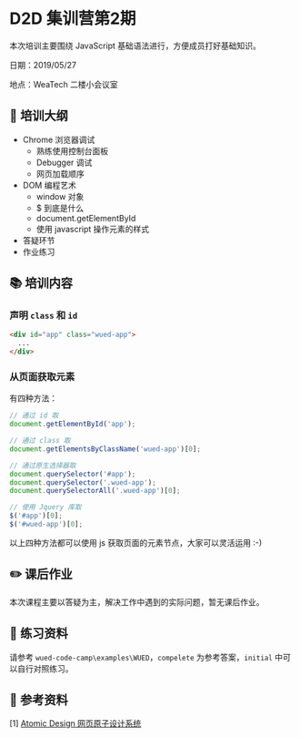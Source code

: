 # D2D 集训营第2期

本次培训主要围绕 JavaScript 基础语法进行，方便成员打好基础知识。

日期：2019/05/27

地点：WeaTech 二楼小会议室

## 🥇 培训大纲

- Chrome 浏览器调试
  - 熟练使用控制台面板
  - Debugger 调试
  - 网页加载顺序
- DOM 编程艺术
  - window 对象
  - $ 到底是什么
  - document.getElementById
  - 使用 javascript 操作元素的样式
- 答疑环节
- 作业练习

## 📚 培训内容

### 声明 `class` 和 `id`

```html
<div id="app" class="wued-app">
  ...
</div>
```

### 从页面获取元素

有四种方法：

```js
// 通过 id 取
document.getElementById('app');
```

```js
// 通过 class 取
document.getElementsByClassName('wued-app')[0];
```

```js
// 通过原生选择器取
document.querySelector('#app');
document.querySelector('.wued-app');
document.querySelectorAll('.wued-app')[0];
```

```js
// 使用 Jquery 库取
$('#app')[0];
$('#wued-app')[0];
```

以上四种方法都可以使用 js 获取页面的元素节点，大家可以灵活运用 :-)

## ✏️ 课后作业

本次课程主要以答疑为主，解决工作中遇到的实际问题，暂无课后作业。

## 💯 练习资料

请参考 `wued-code-camp\examples\WUED`，`compelete` 为参考答案，`initial` 中可以自行对照练习。

## 📑 参考资料

[1] [Atomic Design 网页原子设计系统](http://bradfrost.com/blog/post/atomic-web-design/)
